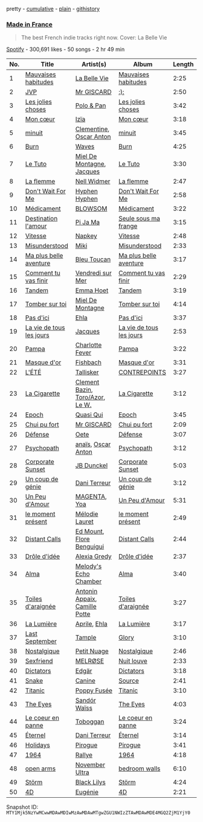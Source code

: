 pretty - [cumulative](/playlists/cumulative/37i9dQZF1DWSrj7tqQ9IOu.md) - [plain](/playlists/plain/37i9dQZF1DWSrj7tqQ9IOu) - [githistory](https://github.githistory.xyz/mackorone/spotify-playlist-archive/blob/main/playlists/plain/37i9dQZF1DWSrj7tqQ9IOu)

### [Made in France](https://open.spotify.com/playlist/37i9dQZF1DWSrj7tqQ9IOu)

> The best French indie tracks right now\. Cover: La Belle Vie

[Spotify](https://open.spotify.com/user/spotify) - 300,691 likes - 50 songs - 2 hr 49 min

| No. | Title | Artist(s) | Album | Length |
|---|---|---|---|---|
| 1 | [Mauvaises habitudes](https://open.spotify.com/track/0s1QWICdAhug2jCIZJ4QQZ) | [La Belle Vie](https://open.spotify.com/artist/7MrDzS5aCy6jjBVqRidPCY) | [Mauvaises habitudes](https://open.spotify.com/album/4m2wFrYax0HZnx8eIAheGv) | 2:25 |
| 2 | [JVP](https://open.spotify.com/track/4rg0hY2RIvnVcbQ4AoSH1T) | [Mr GISCARD](https://open.spotify.com/artist/4IEu5JcADp9QoG7qji7tZj) | [:\):](https://open.spotify.com/album/6yzdgvmCB1jnKqNZhnoJ1m) | 2:50 |
| 3 | [Les jolies choses](https://open.spotify.com/track/03WMhty0KQ2ppU30LiyKy4) | [Polo & Pan](https://open.spotify.com/artist/45yEuthJ9yq1rNXAOpBnqM) | [Les jolies choses](https://open.spotify.com/album/57xYVd9eZHdrETN1HlLkPI) | 3:42 |
| 4 | [Mon cœur](https://open.spotify.com/track/1BxdizqeXJ9jRfMK0XStIL) | [Izïa](https://open.spotify.com/artist/6T08mUIMB32dtqq5ryxQZ3) | [Mon cœur](https://open.spotify.com/album/3FTUbM0nfkQqF0KWSIWhFf) | 3:18 |
| 5 | [minuit](https://open.spotify.com/track/1DHXKDRugToFO7ak3nA06L) | [Clementine](https://open.spotify.com/artist/5TjiHAfGCJuUsTyAg9Z5fx), [Oscar Anton](https://open.spotify.com/artist/1g3dAnqp218LiNN9ng5dIh) | [minuit](https://open.spotify.com/album/71bHefIH4lQ3fjypk9Tv89) | 3:45 |
| 6 | [Burn](https://open.spotify.com/track/2zkXYQrGkffMqvQvYrtxg8) | [Waves](https://open.spotify.com/artist/6OAt6nE577DixeDhfNFVkH) | [Burn](https://open.spotify.com/album/7HHPXRjZpDWRG262GcKyQb) | 4:25 |
| 7 | [Le Tuto](https://open.spotify.com/track/7CQWOTljGv2tc9leEARsTa) | [Miel De Montagne](https://open.spotify.com/artist/2iGwIqfIXRskkGakunO9sf), [Jacques](https://open.spotify.com/artist/55i4AnS7E58y41UwE0vvQh) | [Le Tuto](https://open.spotify.com/album/6DMKItPu49cvlJmiKC0qdL) | 3:30 |
| 8 | [La flemme](https://open.spotify.com/track/1mvbKqnrMeIlknpqPKoDYL) | [Nell Widmer](https://open.spotify.com/artist/3Wt1O2klP0ptRHnUwBjQx2) | [La flemme](https://open.spotify.com/album/5sg3y4ml5628Ti4BqFuriV) | 2:47 |
| 9 | [Don't Wait For Me](https://open.spotify.com/track/3NMtxjqI71lyj1V0TkPwVR) | [Hyphen Hyphen](https://open.spotify.com/artist/5KQuLhckFhcox1K9UCgLuV) | [Don't Wait For Me](https://open.spotify.com/album/4oDHowJIOTQIHqVH6ZkJVG) | 2:58 |
| 10 | [Médicament](https://open.spotify.com/track/6ths4lLgtobquTsQ6hM6oa) | [BLOWSOM](https://open.spotify.com/artist/7GG8nWQhwrbobKgJKTaUjI) | [Médicament](https://open.spotify.com/album/4BOS3DHnFFozs9nDVGiO0j) | 3:22 |
| 11 | [Destination l'amour](https://open.spotify.com/track/0Iol63wVJyT2kaRhYix6iH) | [Pi Ja Ma](https://open.spotify.com/artist/4Rvd84k54Bx41YK2kH3GoA) | [Seule sous ma frange](https://open.spotify.com/album/2mu9cesnOqR7w5otGmRYgS) | 3:15 |
| 12 | [Vitesse](https://open.spotify.com/track/4DhlB9yRUYEyIFluBInAtX) | [Napkey](https://open.spotify.com/artist/4MismZLKqMb2Qb2HjK4sdE) | [Vitesse](https://open.spotify.com/album/1OZCPkSN0TafKv9x5ScGyz) | 2:48 |
| 13 | [Misunderstood](https://open.spotify.com/track/4cd2bB36S1dcP88xNZnY3p) | [Miki](https://open.spotify.com/artist/55Dacc2jL4tgb6Af23NlF6) | [Misunderstood](https://open.spotify.com/album/6ju1O90njqELb8iVbc2bOh) | 2:33 |
| 14 | [Ma plus belle aventure](https://open.spotify.com/track/6O0kgPvEUySOADRg4eNuvh) | [Bleu Toucan](https://open.spotify.com/artist/3lv9GfkVw9I9X4Rgtf2o4r) | [Ma plus belle aventure](https://open.spotify.com/album/3pHIOSWVoT7vaYswR0rLQO) | 3:17 |
| 15 | [Comment tu vas finir](https://open.spotify.com/track/4I0ZSC98oOw0S1f9cb9qxT) | [Vendredi sur Mer](https://open.spotify.com/artist/0wuuYZFptujAsRthrdea2B) | [Comment tu vas finir](https://open.spotify.com/album/7cJZ69AZhMMGk87nRwY8sz) | 2:29 |
| 16 | [Tandem](https://open.spotify.com/track/6EpXkYDIjzUnJlXzJuQIXE) | [Emma Hoet](https://open.spotify.com/artist/2XPd4InVAVACQRNm6DLIz9) | [Tandem](https://open.spotify.com/album/0xW35d2VzLZaCiIeG4BLRs) | 3:19 |
| 17 | [Tomber sur toi](https://open.spotify.com/track/5ROlPKakaGkRvOungamJK2) | [Miel De Montagne](https://open.spotify.com/artist/2iGwIqfIXRskkGakunO9sf) | [Tomber sur toi](https://open.spotify.com/album/0SUoYmi2VwoCiYh16PjEhv) | 4:14 |
| 18 | [Pas d'ici](https://open.spotify.com/track/3UBZKE16VUDdeZj1VOPL0b) | [Ehla](https://open.spotify.com/artist/5KXt8UHaa6JBSYltw052Cp) | [Pas d'ici](https://open.spotify.com/album/5bRORAvguXBlmgvTN8SpsU) | 3:37 |
| 19 | [La vie de tous les jours](https://open.spotify.com/track/5smfgFsXaD4F510jOD0wLa) | [Jacques](https://open.spotify.com/artist/55i4AnS7E58y41UwE0vvQh) | [La vie de tous les jours](https://open.spotify.com/album/6rvl6pe5E3uCMZPzLKQJO8) | 2:53 |
| 20 | [Pampa](https://open.spotify.com/track/2JHWd0U5QENovcGYjwsE1g) | [Charlotte Fever](https://open.spotify.com/artist/3j2UtVAHwuHZywdk4zU0vX) | [Pampa](https://open.spotify.com/album/3fhGVkv2gwWWqibMwPcDHN) | 3:22 |
| 21 | [Masque d'or](https://open.spotify.com/track/2XvLofkaGVsRK7OFHJke4h) | [Fishbach](https://open.spotify.com/artist/6smOYrOT8fGSn5lDC86Jjb) | [Masque d'or](https://open.spotify.com/album/0sVy9SnT2H5X73D3MwvTvt) | 3:31 |
| 22 | [L'ÉTÉ](https://open.spotify.com/track/0rwsEAo5cS4jMcPOznBEpo) | [Tallisker](https://open.spotify.com/artist/5kHKhgCMg9yezOrISm4wJH) | [CONTREPOINTS](https://open.spotify.com/album/7IQfExwIGb8PpwbFkR4awD) | 3:27 |
| 23 | [La Cigarette](https://open.spotify.com/track/6FaOW5zkj9QtfDSTeHkUCI) | [Clement Bazin](https://open.spotify.com/artist/5CM5PpBzdFwgJmlafK2AEy), [Toro/Azor](https://open.spotify.com/artist/0NQ7aeeE8I1Za3aA6ZatMc), [Le W.](https://open.spotify.com/artist/6obuGcRROtH1We2GkZdvMu) | [La Cigarette](https://open.spotify.com/album/0ARlPPW0bGaasKWzcZC9Px) | 3:12 |
| 24 | [Epoch](https://open.spotify.com/track/75NobUSglm9bEYUd9pee0d) | [Quasi Qui](https://open.spotify.com/artist/6QN9eVzG8N5pKQmkZrPWCB) | [Epoch](https://open.spotify.com/album/37rih338EqfPOdjOC1AZiM) | 3:45 |
| 25 | [Chui pu fort](https://open.spotify.com/track/1VkMX6F5GJH2ggI6JFUVjD) | [Mr GISCARD](https://open.spotify.com/artist/4IEu5JcADp9QoG7qji7tZj) | [Chui pu fort](https://open.spotify.com/album/71j1HEoL1pXrWb24SaSNGs) | 2:09 |
| 26 | [Défense](https://open.spotify.com/track/7ITtdkk4TLqyx8xIPICVAh) | [Oete](https://open.spotify.com/artist/2vcxHSysVXO82YLuahM9pF) | [Défense](https://open.spotify.com/album/0yiBxpaaunfv9G5aMmS2tq) | 3:07 |
| 27 | [Psychopath](https://open.spotify.com/track/2yyBy2p36rPZnfa1G1PjDI) | [anaïs](https://open.spotify.com/artist/5uT4SmzhWTYv1iia2BFnVQ), [Oscar Anton](https://open.spotify.com/artist/1g3dAnqp218LiNN9ng5dIh) | [Psychopath](https://open.spotify.com/album/0IzbtB39XZSmjXKAlcdAhd) | 3:12 |
| 28 | [Corporate Sunset](https://open.spotify.com/track/6f4OnfztUsZhojQiCL27Pi) | [JB Dunckel](https://open.spotify.com/artist/0yN05taoXcja1ibMBraWrm) | [Corporate Sunset](https://open.spotify.com/album/3q6KJe0i4C6FxZVmRmB8OM) | 5:03 |
| 29 | [Un coup de génie](https://open.spotify.com/track/0NGl6062nPDjtyZe8ie6r6) | [Dani Terreur](https://open.spotify.com/artist/5AWtYkPhj1X2cECuTUfq7Z) | [Un coup de génie](https://open.spotify.com/album/3QxWS5kGcfdpE80oOhrrte) | 3:12 |
| 30 | [Un Peu d'Amour](https://open.spotify.com/track/51pcyfpMb8YF2d5NONzheW) | [MAGENTA](https://open.spotify.com/artist/5du1Lf0YKbak13Ym58jKsA), [Yoa](https://open.spotify.com/artist/7d1ctWXfrUvAe804Zld3Gy) | [Un Peu d'Amour](https://open.spotify.com/album/6oxjEeaBzvRABmCzy5JJce) | 5:31 |
| 31 | [le moment présent](https://open.spotify.com/track/6kxkOZuhy1MhEG6OA0cwvR) | [Mélodie Lauret](https://open.spotify.com/artist/4gceoi6b3eqGyx9dLQU1S4) | [le moment présent](https://open.spotify.com/album/5sjPwPZ68bK6CBrh1hIWT4) | 2:49 |
| 32 | [Distant Calls](https://open.spotify.com/track/1oNo1nhU1nCT7sKLpkXswr) | [Ed Mount](https://open.spotify.com/artist/5THdJGUVSrpyW9sDW49Q92), [Flore Benguigui](https://open.spotify.com/artist/4taAxKHZ4ODt4MwWVPDmbw) | [Distant Calls](https://open.spotify.com/album/0yEtdd4qbenuePDSr2x9GN) | 2:44 |
| 33 | [Drôle d'idée](https://open.spotify.com/track/6i1UsvMjIi1oH7UAkrUilN) | [Alexia Gredy](https://open.spotify.com/artist/2LZ44MLhhXG2SlHhWUOGXg) | [Drôle d'idée](https://open.spotify.com/album/75yNAaG0mniCfzOOqL6e9h) | 2:37 |
| 34 | [Alma](https://open.spotify.com/track/5IiCvmwFpc192ptotRvWyz) | [Melody's Echo Chamber](https://open.spotify.com/artist/1S0vL284jxZYKtZQ2jsQ2X) | [Alma](https://open.spotify.com/album/055WIVbb2nzpBl5JNZx9he) | 3:40 |
| 35 | [Toiles d'araignée](https://open.spotify.com/track/2ApBxa9rB2QrR6UTcj9Oo1) | [Antonin Appaix](https://open.spotify.com/artist/2Pcy7ggRL3s3gI8YBiMNPj), [Camille Potte](https://open.spotify.com/artist/7qIpXe0TCeSJ8FHO25jgSj) | [Toiles d'araignée](https://open.spotify.com/album/12yuTpX2Ptq9bXaqtRm7fp) | 3:27 |
| 36 | [La Lumière](https://open.spotify.com/track/2f2xg4cOAo32Ig50pYytCo) | [Aprile](https://open.spotify.com/artist/7oEYc5uIsL3oSolbDkG39P), [Ehla](https://open.spotify.com/artist/5KXt8UHaa6JBSYltw052Cp) | [La Lumière](https://open.spotify.com/album/5GDmaskm3zkYLBqqwceuPC) | 3:17 |
| 37 | [Last September](https://open.spotify.com/track/6yJKFbODJ05XHX9EwvtWYA) | [Tample](https://open.spotify.com/artist/0PL4oBFPdmDGLXFPaBpYcJ) | [Glory](https://open.spotify.com/album/6o2IPSHPg1wDU2o16ueD6E) | 3:10 |
| 38 | [Nostalgique](https://open.spotify.com/track/4Vs7Qi8ESNARuWK4aFcNFB) | [Petit Nuage](https://open.spotify.com/artist/3Fda0TI4lWfXB9c9R4xLyg) | [Nostalgique](https://open.spotify.com/album/3u4LgNSMLiBrh3X1vN7OV3) | 2:46 |
| 39 | [Sexfriend](https://open.spotify.com/track/0vy0D33YYU4LdTRR5WrCYM) | [MELRØSE](https://open.spotify.com/artist/02m5oP9PCp1rRRD0eFJBVC) | [Nuit louve](https://open.spotify.com/album/4HcetztLiYrr6Eugkuwlff) | 2:33 |
| 40 | [Dictators](https://open.spotify.com/track/0qIuXo9XrS7IlNwqnIbho0) | [Edgär](https://open.spotify.com/artist/2O7MXaIBC2VqFGOF1ygZsO) | [Dictators](https://open.spotify.com/album/3XHMx2QAx1xoRdetbEGVfZ) | 3:18 |
| 41 | [Snake](https://open.spotify.com/track/2btl8sJ35sBFSH4sMik5tq) | [Canine](https://open.spotify.com/artist/3kiyYrFoBWmWoUyxbSOFAR) | [Source](https://open.spotify.com/album/3LSV8Trerwu3kaqc2dcZGS) | 2:41 |
| 42 | [Titanic](https://open.spotify.com/track/6jDjpymppH9NCctpXhqY5Q) | [Poppy Fusée](https://open.spotify.com/artist/5IFUbcd4w9UlVpsMNfY4FT) | [Titanic](https://open.spotify.com/album/2WBuGbz4Yow819X0fddhCy) | 3:10 |
| 43 | [The Eyes](https://open.spotify.com/track/4dm5psUQAIcGdOFICZ2zO3) | [Sandór Waïss](https://open.spotify.com/artist/7CEkLAfSHCRAohsAWypk8z) | [The Eyes](https://open.spotify.com/album/5nSoESAt2L5B0bZuuWshJV) | 4:03 |
| 44 | [Le coeur en panne](https://open.spotify.com/track/2dEd1mQEtgmzQRLM982Obg) | [Toboggan](https://open.spotify.com/artist/2OSWGDW8nA4BvPZSw9K7tG) | [Le coeur en panne](https://open.spotify.com/album/5e5eWVnGzi798swulTYPd2) | 3:24 |
| 45 | [Éternel](https://open.spotify.com/track/3RjXf0cgpbZ5z4xY8KxLGK) | [Dani Terreur](https://open.spotify.com/artist/5AWtYkPhj1X2cECuTUfq7Z) | [Éternel](https://open.spotify.com/album/0SU9ZVZWmLUDVZRLJHS0Ff) | 3:14 |
| 46 | [Holidays](https://open.spotify.com/track/2R0tA1s4ZzSqrgBDMMCXZl) | [Pirogue](https://open.spotify.com/artist/5tgaa8U6nLhdyPCsfd8p7L) | [Pirogue](https://open.spotify.com/album/41akXmvvyrc6hd7P3zfnfn) | 3:41 |
| 47 | [1964](https://open.spotify.com/track/2GKjDtUoz2AB3zegkdTUoo) | [Rallye](https://open.spotify.com/artist/36buOdDVz6p3QbVatFi4iX) | [1964](https://open.spotify.com/album/4OytyyjvGEMOpKLQQcCaRU) | 4:18 |
| 48 | [open arms](https://open.spotify.com/track/75AMnCxY4ahOMeIn9LDvSE) | [November Ultra](https://open.spotify.com/artist/0naOCLau0NmL1kdFlbZAfr) | [bedroom walls](https://open.spotify.com/album/4HeMF37gL9maj7PD2lZ1q8) | 6:10 |
| 49 | [Störm](https://open.spotify.com/track/2n5wsJzPnKaKi1YIsGRmbi) | [Black Lilys](https://open.spotify.com/artist/6dtP2BDEXa3dHhYo8u22pH) | [Störm](https://open.spotify.com/album/0EYirK4HFyP6UCLzf9SlR8) | 4:24 |
| 50 | [4D](https://open.spotify.com/track/0zBReAArWqGJRftWzmys9V) | [Eugénie](https://open.spotify.com/artist/47aUSMdD5Sf0DpeOCyPL5K) | [4D](https://open.spotify.com/album/6La4e4vpCHGtvCXUbp71BJ) | 2:21 |

Snapshot ID: `MTY1Mjk5NzYwMCwwMDAwMDIwMzAwMDAwMTgwZGU1NWIzZTAwMDAwMDE4MGQ2ZjM1YjY0`
